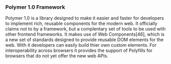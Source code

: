 ### Polymer 1.0 Framework

Polymer 1.0 is a library designed to make it easier and faster for developers to implement rich, reusable components for the modern web.
It officially claims not to by a framework, but a complentary set of tools to be used with other frontend frameworks. 
It makes use of Web Components[46], which is a new set of standards designed to provide reusable DOM elements for the web. With it developers can
easily build thier own custom elements. For interoperability across browsers it provides the support of Polyfills for browsers that do not yet offer the new web APIs. 

